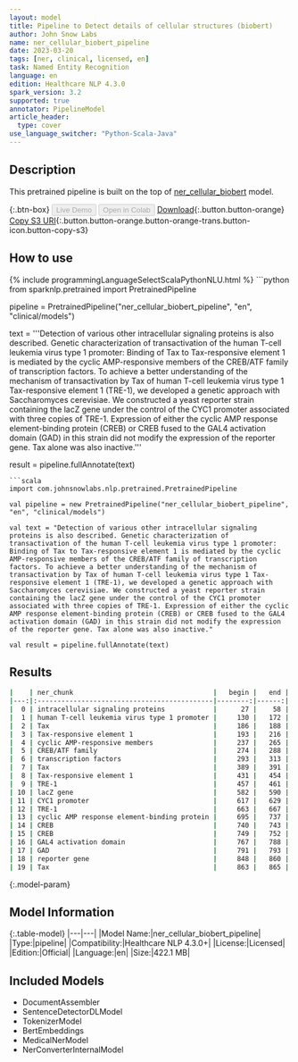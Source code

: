```yaml
---
layout: model
title: Pipeline to Detect details of cellular structures (biobert)
author: John Snow Labs
name: ner_cellular_biobert_pipeline
date: 2023-03-20
tags: [ner, clinical, licensed, en]
task: Named Entity Recognition
language: en
edition: Healthcare NLP 4.3.0
spark_version: 3.2
supported: true
annotator: PipelineModel
article_header:
  type: cover
use_language_switcher: "Python-Scala-Java"
---
```


## Description

This pretrained pipeline is built on the top of [ner_cellular_biobert](https://nlp.johnsnowlabs.com/2021/04/01/ner_cellular_biobert_en.html) model.

{:.btn-box}
<button class="button button-orange" disabled>Live Demo</button>
<button class="button button-orange" disabled>Open in Colab</button>
[Download](https://s3.amazonaws.com/auxdata.johnsnowlabs.com/clinical/models/ner_cellular_biobert_pipeline_en_4.3.0_3.2_1679314449983.zip){:.button.button-orange}
[Copy S3 URI](s3://auxdata.johnsnowlabs.com/clinical/models/ner_cellular_biobert_pipeline_en_4.3.0_3.2_1679314449983.zip){:.button.button-orange.button-orange-trans.button-icon.button-copy-s3}

## How to use



<div class="tabs-box" markdown="1">
{% include programmingLanguageSelectScalaPythonNLU.html %}
```python
from sparknlp.pretrained import PretrainedPipeline

pipeline = PretrainedPipeline("ner_cellular_biobert_pipeline", "en", "clinical/models")

text = '''Detection of various other intracellular signaling proteins is also described. Genetic characterization of transactivation of the human T-cell leukemia virus type 1 promoter: Binding of Tax to Tax-responsive element 1 is mediated by the cyclic AMP-responsive members of the CREB/ATF family of transcription factors. To achieve a better understanding of the mechanism of transactivation by Tax of human T-cell leukemia virus type 1 Tax-responsive element 1 (TRE-1), we developed a genetic approach with Saccharomyces cerevisiae. We constructed a yeast reporter strain containing the lacZ gene under the control of the CYC1 promoter associated with three copies of TRE-1. Expression of either the cyclic AMP response element-binding protein (CREB) or CREB fused to the GAL4 activation domain (GAD) in this strain did not modify the expression of the reporter gene. Tax alone was also inactive.'''

result = pipeline.fullAnnotate(text)
```
```scala
import com.johnsnowlabs.nlp.pretrained.PretrainedPipeline

val pipeline = new PretrainedPipeline("ner_cellular_biobert_pipeline", "en", "clinical/models")

val text = "Detection of various other intracellular signaling proteins is also described. Genetic characterization of transactivation of the human T-cell leukemia virus type 1 promoter: Binding of Tax to Tax-responsive element 1 is mediated by the cyclic AMP-responsive members of the CREB/ATF family of transcription factors. To achieve a better understanding of the mechanism of transactivation by Tax of human T-cell leukemia virus type 1 Tax-responsive element 1 (TRE-1), we developed a genetic approach with Saccharomyces cerevisiae. We constructed a yeast reporter strain containing the lacZ gene under the control of the CYC1 promoter associated with three copies of TRE-1. Expression of either the cyclic AMP response element-binding protein (CREB) or CREB fused to the GAL4 activation domain (GAD) in this strain did not modify the expression of the reporter gene. Tax alone was also inactive."

val result = pipeline.fullAnnotate(text)
```
</div>

## Results

```bash
|    | ner_chunk                                   |   begin |   end | ner_label   |   confidence |
|---:|:--------------------------------------------|--------:|------:|:------------|-------------:|
|  0 | intracellular signaling proteins            |      27 |    58 | protein     |     0.673333 |
|  1 | human T-cell leukemia virus type 1 promoter |     130 |   172 | DNA         |     0.426171 |
|  2 | Tax                                         |     186 |   188 | protein     |     0.779    |
|  3 | Tax-responsive element 1                    |     193 |   216 | DNA         |     0.756933 |
|  4 | cyclic AMP-responsive members               |     237 |   265 | protein     |     0.629333 |
|  5 | CREB/ATF family                             |     274 |   288 | protein     |     0.8499   |
|  6 | transcription factors                       |     293 |   313 | protein     |     0.78165  |
|  7 | Tax                                         |     389 |   391 | protein     |     0.8463   |
|  8 | Tax-responsive element 1                    |     431 |   454 | DNA         |     0.713067 |
|  9 | TRE-1                                       |     457 |   461 | DNA         |     0.9983   |
| 10 | lacZ gene                                   |     582 |   590 | DNA         |     0.7018   |
| 11 | CYC1 promoter                               |     617 |   629 | DNA         |     0.81865  |
| 12 | TRE-1                                       |     663 |   667 | DNA         |     0.9967   |
| 13 | cyclic AMP response element-binding protein |     695 |   737 | protein     |     0.51984  |
| 14 | CREB                                        |     740 |   743 | protein     |     0.9708   |
| 15 | CREB                                        |     749 |   752 | protein     |     0.8875   |
| 16 | GAL4 activation domain                      |     767 |   788 | protein     |     0.578633 |
| 17 | GAD                                         |     791 |   793 | protein     |     0.6432   |
| 18 | reporter gene                               |     848 |   860 | DNA         |     0.61005  |
| 19 | Tax                                         |     863 |   865 | protein     |     0.99     |
```

{:.model-param}
## Model Information

{:.table-model}
|---|---|
|Model Name:|ner_cellular_biobert_pipeline|
|Type:|pipeline|
|Compatibility:|Healthcare NLP 4.3.0+|
|License:|Licensed|
|Edition:|Official|
|Language:|en|
|Size:|422.1 MB|

## Included Models

- DocumentAssembler
- SentenceDetectorDLModel
- TokenizerModel
- BertEmbeddings
- MedicalNerModel
- NerConverterInternalModel